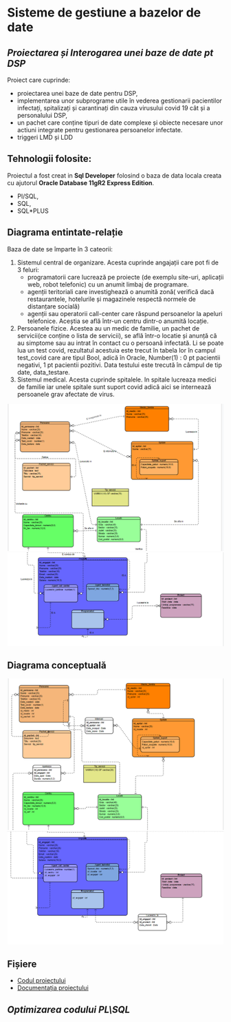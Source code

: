 # Sisteme de gestiune a bazelor de date
## _Proiectarea și Interogarea unei baze de date pt DSP_ 
Proiect care cuprinde:
- proiectarea unei baze de date pentru DSP, 
- implementarea unor subprograme utile în vederea gestionarii pacientilor infectați, spitalizați și carantinați din cauza virusului covid 19 cât și a personalului DSP,
- un pachet care conține tipuri de date complexe și obiecte necesare unor actiuni integrate pentru gestionarea persoanelor infectate.
- triggeri LMD și LDD


## Tehnologii folosite:
Proiectul a fost creat in **Sql Developer** folosind o baza de data locala creata cu ajutorul **Oracle Database 11gR2 Express Edition**.
* Pl/SQL,
* SQL, 
* SQL*PLUS


## Diagrama entintate-relație
Baza de date se împarte în 3 cateorii:
1. Sistemul central de organizare. Acesta cuprinde angajații care pot fi de 3 feluri: 
	 - programatorii care lucrează pe proiecte (de exemplu site-uri, aplicații web, robot telefonic) cu un anumit limbaj de programare.
   - agenții teritoriali care investighează o anumită zonă( verifică dacă restaurantele, hotelurile și magazinele respectă normele de distanțare socială)
   - agenții sau operatorii call-center care răspund persoanelor la apeluri telefonice. Aceștia se află într-un centru dintr-o anumită locație.
2. Persoanele fizice. Acestea au un medic de familie, un pachet de servicii(ce conține o lista de servicii), se află într-o locatie și anunță că au simptome sau au intrat în          contact cu o persoană infectată. Li se poate lua un test covid, rezultatul acestuia este trecut în tabela lor în campul test_covid care are tipul Bool, adică în Oracle,            Number(1) : 0 pt pacientii negativi, 1 pt pacientii pozitivi. Data testului este trecută în câmpul de tip date, data_testare.
3. Sistemul medical. Acesta cuprinde spitalele. In spitale lucreaza medici de familie iar unele spitale sunt suport covid adică aici se internează persoanele grav afectate de      virus. 

![Diagrama entitate-relatie1](https://github.com/iuga-paula/Sisteme-de-gestiune-a-bazelor-de-date/blob/Screenshots-%26%26-Demos/DER1.png)
![Diagrama entitate-relatie2](https://github.com/iuga-paula/Sisteme-de-gestiune-a-bazelor-de-date/blob/Screenshots-%26%26-Demos/DER2.png)

## Diagrama conceptuală
![Diagrama conceptuala1](https://github.com/iuga-paula/Sisteme-de-gestiune-a-bazelor-de-date/blob/Screenshots-%26%26-Demos/DC1.png)
![Diagrama conceptuala2](https://github.com/iuga-paula/Sisteme-de-gestiune-a-bazelor-de-date/blob/Screenshots-%26%26-Demos/DC2.png)

## Fișiere
- [Codul proiectului](https://github.com/iuga-paula/Sisteme-de-gestiune-a-bazelor-de-date/blob/main/Proiect_DSP.sql)
- [Documentația proiectului](https://github.com/iuga-paula/Sisteme-de-gestiune-a-bazelor-de-date/blob/main/Documentatie_proiect_DSP.pdf)




## _Optimizarea codului PL\SQL_ 

